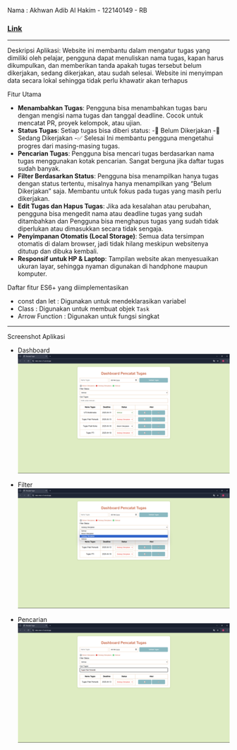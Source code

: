 Nama : Akhwan Adib Al Hakim - 122140149 - RB 
### [Link](https://taks-man-v1.vercel.app/)
---

Deskripsi Aplikasi:
Website ini membantu dalam mengatur tugas yang dimiliki oleh pelajar, pengguna dapat menuliskan nama tugas, kapan harus dikumpulkan, dan memberikan tanda apakah tugas tersebut belum dikerjakan, sedang dikerjakan, atau sudah selesai. Website ini menyimpan data secara lokal sehingga tidak perlu khawatir akan terhapus

Fitur Utama
- **Menambahkan Tugas**: 
  Pengguna bisa menambahkan  tugas baru dengan mengisi nama tugas dan tanggal deadline. Cocok untuk mencatat PR, proyek kelompok, atau ujian.
- **Status Tugas**:
  Setiap tugas bisa diberi status:
  -🔲 Belum Dikerjakan
  -🔴 Sedang Dikerjakan
  -✅ Selesai
  Ini membantu pengguna mengetahui progres dari masing-masing tugas.
- **Pencarian Tugas**:
  Pengguna bisa mencari tugas berdasarkan nama tugas menggunakan kotak pencarian. Sangat berguna jika daftar tugas sudah banyak.
- **Filter Berdasarkan Status**:
  Pengguna bisa menampilkan hanya tugas dengan status tertentu, misalnya hanya menampilkan yang “Belum Dikerjakan” saja. Membantu untuk fokus pada tugas yang masih perlu dikerjakan.
- **Edit Tugas dan Hapus Tugas**:
  Jika ada kesalahan atau perubahan, pengguna bisa mengedit nama atau deadline tugas yang sudah ditambahkan dan Pengguna bisa menghapus tugas yang sudah tidak diperlukan atau dimasukkan secara tidak sengaja.
- **Penyimpanan Otomatis (Local Storage)**:
  Semua data tersimpan otomatis di dalam browser, jadi tidak hilang meskipun websitenya ditutup dan dibuka kembali.
- **Responsif untuk HP & Laptop**:
  Tampilan website akan menyesuaikan ukuran layar, sehingga nyaman digunakan di handphone maupun komputer.

Daftar fitur ES6+ yang diimplementasikan
- const dan let : Digunakan untuk mendeklarasikan variabel
- Class : Digunakan untuk membuat objek `Task`
- Arrow Function : Digunakan untuk fungsi singkat

---

Screenshot Aplikasi
- Dashboard
![Dashboard](/Akhwan_122140149_Pertemuan2/ss/dashboard.png)

- Filter
![Filter](/Akhwan_122140149_Pertemuan2/ss/filter.png)

- Pencarian
![Pencarian](/Akhwan_122140149_Pertemuan2/ss/pencarian.png)
